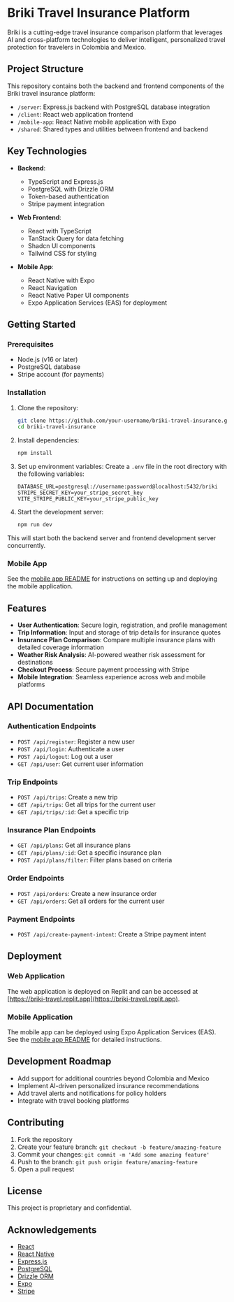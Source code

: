 # Briki Travel Insurance Platform

Briki is a cutting-edge travel insurance comparison platform that leverages AI and cross-platform technologies to deliver intelligent, personalized travel protection for travelers in Colombia and Mexico.

## Project Structure

This repository contains both the backend and frontend components of the Briki travel insurance platform:

- `/server`: Express.js backend with PostgreSQL database integration
- `/client`: React web application frontend
- `/mobile-app`: React Native mobile application with Expo
- `/shared`: Shared types and utilities between frontend and backend

## Key Technologies

- **Backend**: 
  - TypeScript and Express.js
  - PostgreSQL with Drizzle ORM
  - Token-based authentication
  - Stripe payment integration

- **Web Frontend**:
  - React with TypeScript
  - TanStack Query for data fetching
  - Shadcn UI components
  - Tailwind CSS for styling

- **Mobile App**:
  - React Native with Expo
  - React Navigation
  - React Native Paper UI components
  - Expo Application Services (EAS) for deployment

## Getting Started

### Prerequisites

- Node.js (v16 or later)
- PostgreSQL database
- Stripe account (for payments)

### Installation

1. Clone the repository:
   ```bash
   git clone https://github.com/your-username/briki-travel-insurance.git
   cd briki-travel-insurance
   ```

2. Install dependencies:
   ```bash
   npm install
   ```

3. Set up environment variables:
   Create a `.env` file in the root directory with the following variables:
   ```
   DATABASE_URL=postgresql://username:password@localhost:5432/briki
   STRIPE_SECRET_KEY=your_stripe_secret_key
   VITE_STRIPE_PUBLIC_KEY=your_stripe_public_key
   ```

4. Start the development server:
   ```bash
   npm run dev
   ```

This will start both the backend server and frontend development server concurrently.

### Mobile App

See the [mobile app README](./mobile-app/README.md) for instructions on setting up and deploying the mobile application.

## Features

- **User Authentication**: Secure login, registration, and profile management
- **Trip Information**: Input and storage of trip details for insurance quotes
- **Insurance Plan Comparison**: Compare multiple insurance plans with detailed coverage information
- **Weather Risk Analysis**: AI-powered weather risk assessment for destinations
- **Checkout Process**: Secure payment processing with Stripe
- **Mobile Integration**: Seamless experience across web and mobile platforms

## API Documentation

### Authentication Endpoints

- `POST /api/register`: Register a new user
- `POST /api/login`: Authenticate a user
- `POST /api/logout`: Log out a user
- `GET /api/user`: Get current user information

### Trip Endpoints

- `POST /api/trips`: Create a new trip
- `GET /api/trips`: Get all trips for the current user
- `GET /api/trips/:id`: Get a specific trip

### Insurance Plan Endpoints

- `GET /api/plans`: Get all insurance plans
- `GET /api/plans/:id`: Get a specific insurance plan
- `POST /api/plans/filter`: Filter plans based on criteria

### Order Endpoints

- `POST /api/orders`: Create a new insurance order
- `GET /api/orders`: Get all orders for the current user

### Payment Endpoints

- `POST /api/create-payment-intent`: Create a Stripe payment intent

## Deployment

### Web Application

The web application is deployed on Replit and can be accessed at [https://briki-travel.replit.app](https://briki-travel.replit.app).

### Mobile Application

The mobile app can be deployed using Expo Application Services (EAS). See the [mobile app README](./mobile-app/README.md) for detailed instructions.

## Development Roadmap

- Add support for additional countries beyond Colombia and Mexico
- Implement AI-driven personalized insurance recommendations
- Add travel alerts and notifications for policy holders
- Integrate with travel booking platforms

## Contributing

1. Fork the repository
2. Create your feature branch: `git checkout -b feature/amazing-feature`
3. Commit your changes: `git commit -m 'Add some amazing feature'`
4. Push to the branch: `git push origin feature/amazing-feature`
5. Open a pull request

## License

This project is proprietary and confidential.

## Acknowledgements

- [React](https://reactjs.org/)
- [React Native](https://reactnative.dev/)
- [Express.js](https://expressjs.com/)
- [PostgreSQL](https://www.postgresql.org/)
- [Drizzle ORM](https://github.com/drizzle-team/drizzle-orm)
- [Expo](https://expo.dev/)
- [Stripe](https://stripe.com/)